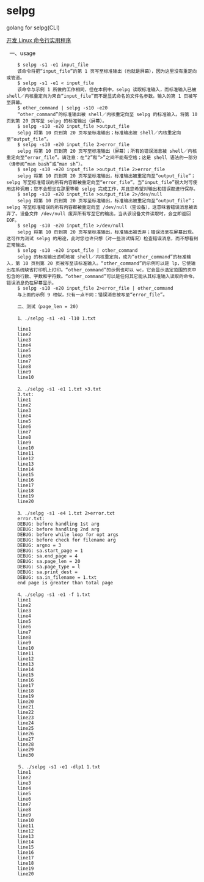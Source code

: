   # selpg
  golang for selpg(CLI)
  
  [开发 Linux 命令行实用程序](https://www.ibm.com/developerworks/cn/linux/shell/clutil/index.html)
  
  	一、usage
	
		$ selpg -s1 -e1 input_file
		该命令将把“input_file”的第 1 页写至标准输出（也就是屏幕），因为这里没有重定向或管道。
		$ selpg -s1 -e1 < input_file
		该命令与示例 1 所做的工作相同，但在本例中，selpg 读取标准输入，而标准输入已被 shell／内核重定向为来自“input_file”而不是显式命名的文件名参数。输入的第 1 页被写至屏幕。
		$ other_command | selpg -s10 -e20
		“other_command”的标准输出被 shell／内核重定向至 selpg 的标准输入。将第 10 页到第 20 页写至 selpg 的标准输出（屏幕）。
		$ selpg -s10 -e20 input_file >output_file
		selpg 将第 10 页到第 20 页写至标准输出；标准输出被 shell／内核重定向至“output_file”。
		$ selpg -s10 -e20 input_file 2>error_file
		selpg 将第 10 页到第 20 页写至标准输出（屏幕）；所有的错误消息被 shell／内核重定向至“error_file”。请注意：在“2”和“>”之间不能有空格；这是 shell 语法的一部分（请参阅“man bash”或“man sh”）。
		$ selpg -s10 -e20 input_file >output_file 2>error_file
		selpg 将第 10 页到第 20 页写至标准输出，标准输出被重定向至“output_file”；selpg 写至标准错误的所有内容都被重定向至“error_file”。当“input_file”很大时可使用这种调用；您不会想坐在那里等着 selpg 完成工作，并且您希望对输出和错误都进行保存。
		$ selpg -s10 -e20 input_file >output_file 2>/dev/null
		selpg 将第 10 页到第 20 页写至标准输出，标准输出被重定向至“output_file”；selpg 写至标准错误的所有内容都被重定向至 /dev/null（空设备），这意味着错误消息被丢弃了。设备文件 /dev/null 废弃所有写至它的输出，当从该设备文件读取时，会立即返回 EOF。
		$ selpg -s10 -e20 input_file >/dev/null
		selpg 将第 10 页到第 20 页写至标准输出，标准输出被丢弃；错误消息在屏幕出现。这可作为测试 selpg 的用途，此时您也许只想（对一些测试情况）检查错误消息，而不想看到正常输出。
		$ selpg -s10 -e20 input_file | other_command
		selpg 的标准输出透明地被 shell／内核重定向，成为“other_command”的标准输入，第 10 页到第 20 页被写至该标准输入。“other_command”的示例可以是 lp，它使输出在系统缺省打印机上打印。“other_command”的示例也可以 wc，它会显示选定范围的页中包含的行数、字数和字符数。“other_command”可以是任何其它能从其标准输入读取的命令。错误消息仍在屏幕显示。
		$ selpg -s10 -e20 input_file 2>error_file | other_command
		与上面的示例 9 相似，只有一点不同：错误消息被写至“error_file”。

		二、测试（page_len = 20)

		1、./selpg -s1 -e1 -l10 1.txt

		line1
		line2
		line3
		line4
		line5
		line6
		line7
		line8
		line9
		line10
		
		2、./selpg -s1 -e1 1.txt >3.txt
		3.txt:
		line1
		line2
		line3
		line4
		line5
		line6
		line7
		line8
		line9
		line10
		line11
		line12
		line13
		line14
		line15
		line16
		line17
		line18
		line19
		line20
		
		3、./selpg -s1 -e4 1.txt 2>error.txt
		error.txt:
		DEBUG: before handling 1st arg
		DEBUG: before handling 2nd arg
		DEBUG: before while loop for opt args
		DEBUG: before check for filename arg
		DEBUG: argno = 3
		DEBUG: sa.start_page = 1
		DEBUG: sa.end_page = 4
		DEBUG: sa.page_len = 20
		DEBUG: sa.page_type = l
		DEBUG: sa.print_dest = 
		DEBUG: sa.in_filename = 1.txt
		end page is greater than total page
		
		4、./selpg -s1 -e1 -f 1.txt
		line1
		line2
		line3
		line4
		line5
		line6
		line7
		line8
		line9
		line10
		line11
		line12
		line13
		line14
		line15
		line16
		line17
		line18
		line19
		line20
		line21
		line22
		line23
		line24
		line25
		line26
		line27
		line28
		line29
		line30
		
		５、./selpg -s1 -e1 -dlp1 1.txt
		line1
		line2
		line3
		line4
		line5
		line6
		line7
		line8
		line9
		line10
		line11
		line12
		line13
		line14
		line15
		line16
		line17
		line18
		line19
		line20

		
		
